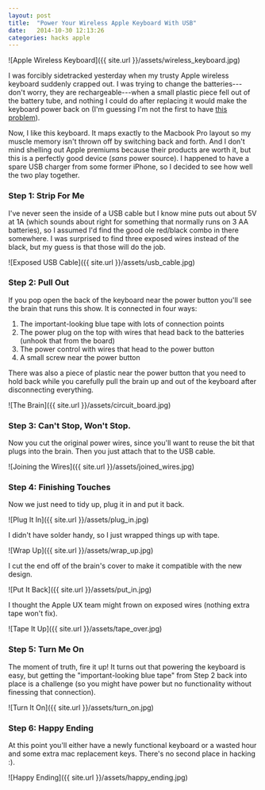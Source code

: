 ```yaml
---
layout: post
title:  "Power Your Wireless Apple Keyboard With USB"
date:   2014-10-30 12:13:26
categories: hacks apple
---
```

![Apple Wireless Keyboard]({{ site.url }}/assets/wireless_keyboard.jpg)

I was forcibly sidetracked yesterday when my trusty Apple wireless keyboard suddenly
crapped out. I was trying to change the batteries---don't worry, they are
rechargeable---when a small plastic piece fell out of the battery tube, and
nothing I could do after replacing it would make the keyboard power back on (I'm
guessing I'm not the first to have [this problem][foil-fix]).

Now, I like this keyboard. It maps exactly to the Macbook Pro layout so my
muscle memory isn't thrown off by switching back and forth. And I don't mind
shelling out Apple premiums because their products are worth it, but this is a
perfectly good device (*sans* power source). I happened to have a spare USB
charger from some former iPhone, so I decided to see how well the two play
together.

### Step 1: Strip For Me

I've never seen the inside of a USB cable but I know mine puts out about 5V at
1A (which sounds about right for something that normally runs on 3 AA batteries),
so I assumed I'd find the good ole red/black combo in there somewhere.
I was surprised to find three exposed wires instead of the black,
but my guess is that those will do the job.

![Exposed USB Cable]({{ site.url }}/assets/usb_cable.jpg)

### Step 2: Pull Out

If you pop open the back of the keyboard near the power button you'll see the brain
that runs this show. It is connected in four ways:

1. The important-looking blue tape with lots of connection points
2. The power plug on the top with wires that head back to the batteries (unhook that from
   the board)
3. The power control with wires that head to the power button
4. A small screw near the power button

There was also a piece of plastic near the power button that you need to hold
back while you carefully pull the brain up and out of the keyboard after
disconnecting everything.

![The Brain]({{ site.url }}/assets/circuit_board.jpg)

### Step 3: Can't Stop, Won't Stop.

Now you cut the original power wires, since you'll want to reuse the bit that
plugs into the brain. Then you just attach that to the USB cable.

![Joining the Wires]({{ site.url }}/assets/joined_wires.jpg)

### Step 4: Finishing Touches

Now we just need to tidy up, plug it in and put it back.

![Plug It In]({{ site.url }}/assets/plug_in.jpg)

I didn't have solder handy, so I just wrapped things up with tape.

![Wrap Up]({{ site.url }}/assets/wrap_up.jpg)

I cut the end off of the brain's cover to make it compatible with the new
design.

![Put It Back]({{ site.url }}/assets/put_in.jpg)

I thought the Apple UX team might frown on exposed wires (nothing extra tape won't fix).

![Tape It Up]({{ site.url }}/assets/tape_over.jpg)

### Step 5: Turn Me On

The moment of truth, fire it up! It turns out that powering the keyboard is
easy, but getting the "important-looking blue tape" from Step 2 back into place is a
challenge (so you might have power but no functionality without finessing that
connection).

![Turn It On]({{ site.url }}/assets/turn_on.jpg)

### Step 6: Happy Ending

At this point you'll either have a newly functional keyboard or a wasted hour
and some extra mac replacement keys. There's no second place in hacking :).

![Happy Ending]({{ site.url }}/assets/happy_ending.jpg)


[foil-fix]:     http://griffintechnology.com/blog/tips-and-tricks/how-to-revive-a-dead-apple-wireless-keyboard-using-a-gum-wrapper/
